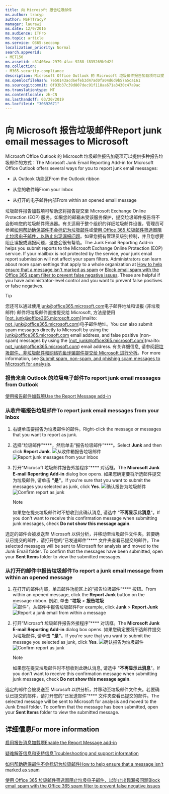 ```yaml
---
title: 向 Microsoft 报告垃圾邮件
ms.author: tracyp
author: MSFTTracyP
manager: laurawi
ms.date: 12/9/2016
ms.audience: ITPro
ms.topic: article
ms.service: O365-seccomp
localization_priority: Normal
search.appverid:
- MET150
ms.assetid: c31406ea-2979-4fac-9288-f835269b9d2f
ms.collection:
- M365-security-compliance
description: Microsoft Office Outlook 的 Microsoft 垃圾邮件报告加载项可以提供多种报告垃圾邮件的方式：
ms.openlocfilehash: 7e50143acd6efeb3d47ad0fa04d6d9b57a5ca161
ms.sourcegitcommit: 0f93b37c39d807dec91f118aa671a3430c47a9ac
ms.translationtype: MT
ms.contentlocale: zh-CN
ms.lasthandoff: 03/20/2019
ms.locfileid: "30692671"
---
```

# <a name="report-junk-email-messages-to-microsoft"></a><span data-ttu-id="f5e5a-103">向 Microsoft 报告垃圾邮件</span><span class="sxs-lookup"><span data-stu-id="f5e5a-103">Report junk email messages to Microsoft</span></span>

<span data-ttu-id="f5e5a-104">Microsoft Office Outlook 的 Microsoft 垃圾邮件报告加载项可以提供多种报告垃圾邮件的方式：</span><span class="sxs-lookup"><span data-stu-id="f5e5a-104">The Microsoft Junk Email Reporting Add-in for Microsoft Office Outlook offers several ways for you to report junk email messages:</span></span>
  
- <span data-ttu-id="f5e5a-105">从 Outlook 功能区</span><span class="sxs-lookup"><span data-stu-id="f5e5a-105">From the Outlook ribbon</span></span>
    
- <span data-ttu-id="f5e5a-106">从您的收件箱</span><span class="sxs-lookup"><span data-stu-id="f5e5a-106">From your Inbox</span></span>
    
- <span data-ttu-id="f5e5a-107">从打开的电子邮件内部</span><span class="sxs-lookup"><span data-stu-id="f5e5a-107">From within an opened email message</span></span>
    
<span data-ttu-id="f5e5a-p101">垃圾邮件报告加载项可帮助您将报告提交至 Microsoft Exchange Online Protection (EOP) 服务。如果您的邮箱未受该服务保护，提交垃圾邮件报告将不会影响您的垃圾邮件筛选器。有关适用于整个组织的详细垃圾邮件设置，管理员可参阅[如何帮助确保邮件不会标记为垃圾邮件](https://go.microsoft.com/fwlink/p/?LinkId=534224)或[使用 Office 365 垃圾邮件筛选器阻止垃圾电子邮件，以防止出现漏报问题](https://go.microsoft.com/fwlink/p/?LinkId=534225)。如果您拥有管理员级别控制，并且您想要阻止误报或漏报问题，这些会很有帮助。</span><span class="sxs-lookup"><span data-stu-id="f5e5a-p101">The Junk Email Reporting Add-in helps you submit reports to the Microsoft Exchange Online Protection (EOP) service. If your mailbox is not protected by the service, your junk email report submission will not affect your spam filters. Administrators can learn about more spam settings that apply to a whole organization at [How to help ensure that a message isn't marked as spam](https://go.microsoft.com/fwlink/p/?LinkId=534224) or [Block email spam with the Office 365 spam filter to prevent false negative issues](https://go.microsoft.com/fwlink/p/?LinkId=534225). These are helpful if you have administrator-level control and you want to prevent false positives or false negatives.</span></span>
  
> [!TIP]
> <span data-ttu-id="f5e5a-112">您还可以通过使用[junk@office365.microsoft.com](mailto:junk@office365.microsoft.com)电子邮件地址和误报 (非垃圾邮件) 邮件将垃圾邮件直接提交给 Microsoft, 方法是使用[not_junk@office365.microsoft.com](mailto: not_junk@office365.microsoft.com)电子邮件地址。</span><span class="sxs-lookup"><span data-stu-id="f5e5a-112">You can also submit spam messages directly to Microsoft by using the [junk@office365.microsoft.com](mailto:junk@office365.microsoft.com) email address, and false positive (non-spam) messages by using the [not_junk@office365.microsoft.com](mailto: not_junk@office365.microsoft.com) email address.</span></span> <span data-ttu-id="f5e5a-113">有关详细信息, 请参阅[将垃圾邮件、非垃圾邮件和网络钓鱼诈骗邮件提交给 Microsoft 进行分析](submit-spam-non-spam-and-phishing-scam-messages-to-microsoft-for-analysis.md)。</span><span class="sxs-lookup"><span data-stu-id="f5e5a-113">For more information, see [Submit spam, non-spam, and phishing scam messages to Microsoft for analysis](submit-spam-non-spam-and-phishing-scam-messages-to-microsoft-for-analysis.md).</span></span> 
  
### <a name="to-report-junk-email-messages-from-outlook"></a><span data-ttu-id="f5e5a-114">报告来自 Outlook 的垃圾电子邮件</span><span class="sxs-lookup"><span data-stu-id="f5e5a-114">To report junk email messages from Outlook</span></span>

[<span data-ttu-id="f5e5a-115">使用报告邮件加载项</span><span class="sxs-lookup"><span data-stu-id="f5e5a-115">Use the Report Message add-in</span></span>](https://support.office.com/article/b5caa9f1-cdf3-4443-af8c-ff724ea719d2) 
  
### <a name="to-report-junk-email-messages-from-your-inbox"></a><span data-ttu-id="f5e5a-116">从收件箱报告垃圾邮件</span><span class="sxs-lookup"><span data-stu-id="f5e5a-116">To report junk email messages from your Inbox</span></span>

1. <span data-ttu-id="f5e5a-117">右键单击要报告为垃圾邮件的邮件。</span><span class="sxs-lookup"><span data-stu-id="f5e5a-117">Right-click the message or messages that you want to report as junk.</span></span>
    
2. <span data-ttu-id="f5e5a-118">选择“垃圾邮件”\*\*\*\*，然后单击“报告垃圾邮件”\*\*\*\*。</span><span class="sxs-lookup"><span data-stu-id="f5e5a-118">Select **Junk** and then click **Report Junk**.</span></span>
    <span data-ttu-id="f5e5a-119">![从收件箱报告垃圾邮件](media/EOP-Outlook-Junk-Reporting-Tool-3.jpg)</span><span class="sxs-lookup"><span data-stu-id="f5e5a-119">![Report junk messages from your Inbox](media/EOP-Outlook-Junk-Reporting-Tool-3.jpg)</span></span>
  
3. <span data-ttu-id="f5e5a-120">打开“Microsoft 垃圾邮件报告外接程序”\*\*\*\* 对话框。</span><span class="sxs-lookup"><span data-stu-id="f5e5a-120">The **Microsoft Junk E-mail Reporting Add-in** dialog box opens.</span></span> <span data-ttu-id="f5e5a-121">如果您确定要将所选邮件提交为垃圾邮件, 请单击 **"是"**。</span><span class="sxs-lookup"><span data-stu-id="f5e5a-121">If you're sure that you want to submit the messages you selected as junk, click **Yes**.</span></span>
    <span data-ttu-id="f5e5a-122">![确认报告为垃圾邮件](media/EOP-Outlook-Junk-Reporting-Tool-2.jpg)</span><span class="sxs-lookup"><span data-stu-id="f5e5a-122">![Confirm report as junk](media/EOP-Outlook-Junk-Reporting-Tool-2.jpg)</span></span>
  
    > [!NOTE]
    > <span data-ttu-id="f5e5a-123">如果您在提交垃圾邮件时不想收到此确认消息, 请选中 "**不再显示此消息**"。</span><span class="sxs-lookup"><span data-stu-id="f5e5a-123">If you don't want to receive this confirmation message when submitting junk messages, check **Do not show this message again**.</span></span> 
  
<span data-ttu-id="f5e5a-p105">选定的邮件会被发送至 Microsoft 以供分析，并移动至垃圾邮件文件夹。若要确认已提交的邮件，请打开您的“已发送邮件”\*\*\*\* 文件夹查看已提交的邮件。</span><span class="sxs-lookup"><span data-stu-id="f5e5a-p105">The selected messages will be sent to Microsoft for analysis and moved to the Junk Email folder. To confirm that the messages have been submitted, open your **Sent Items** folder to view the submitted messages.</span></span> 
  
### <a name="to-report-a-junk-email-message-from-within-an-opened-message"></a><span data-ttu-id="f5e5a-126">从打开的邮件中报告垃圾邮件</span><span class="sxs-lookup"><span data-stu-id="f5e5a-126">To report a junk email message from within an opened message</span></span>

1. <span data-ttu-id="f5e5a-127">在打开的邮件内部，单击邮件功能区上的“报告垃圾邮件”\*\*\*\* 按钮。</span><span class="sxs-lookup"><span data-stu-id="f5e5a-127">From within an opened message, click the **Report Junk** button on the message ribbon.</span></span> <span data-ttu-id="f5e5a-128">例如, 单击 "**垃圾** \> **报告垃圾** ![邮件"。从邮件中报告垃圾邮件](media/EOP-Outlook-Junk-Reporting-Tool-4.jpg)</span><span class="sxs-lookup"><span data-stu-id="f5e5a-128">For example, click **Junk** \> **Report Junk** ![Report a junk email from within a message](media/EOP-Outlook-Junk-Reporting-Tool-4.jpg)</span></span>
  
2. <span data-ttu-id="f5e5a-129">打开“Microsoft 垃圾邮件报告外接程序”\*\*\*\* 对话框。</span><span class="sxs-lookup"><span data-stu-id="f5e5a-129">The **Microsoft Junk E-mail Reporting Add-in** dialog box opens.</span></span> <span data-ttu-id="f5e5a-130">如果您确定要将所选邮件提交为垃圾邮件, 请单击 **"是"**。</span><span class="sxs-lookup"><span data-stu-id="f5e5a-130">If you're sure that you want to submit the message you selected as junk, click **Yes**.</span></span>
    <span data-ttu-id="f5e5a-131">![确认报告为垃圾邮件](media/EOP-Outlook-Junk-Reporting-Tool-2.jpg)</span><span class="sxs-lookup"><span data-stu-id="f5e5a-131">![Confirm report as junk](media/EOP-Outlook-Junk-Reporting-Tool-2.jpg)</span></span>
  
    > [!NOTE]
    > <span data-ttu-id="f5e5a-132">如果您在提交垃圾邮件时不想收到此确认消息, 请选中 "**不再显示此消息**"。</span><span class="sxs-lookup"><span data-stu-id="f5e5a-132">If you don't want to receive this confirmation message when submitting junk messages, check **Do not show this message again**.</span></span> 
  
<span data-ttu-id="f5e5a-p108">选定的邮件会被发送至 Microsoft 以供分析，并移动至垃圾邮件文件夹。若要确认已提交的邮件，请打开您的“已发送邮件”\*\*\*\* 文件夹查看已提交的邮件。</span><span class="sxs-lookup"><span data-stu-id="f5e5a-p108">The selected message will be sent to Microsoft for analysis and moved to the Junk Email folder. To confirm that the message has been submitted, open your **Sent Items** folder to view the submitted message.</span></span> 
  
## <a name="for-more-information"></a><span data-ttu-id="f5e5a-135">详细信息</span><span class="sxs-lookup"><span data-stu-id="f5e5a-135">For more information</span></span>

[<span data-ttu-id="f5e5a-136">启用报告消息加载项</span><span class="sxs-lookup"><span data-stu-id="f5e5a-136">Enable the Report Message add-in</span></span>](https://support.office.com/article/4250c4bc-6102-420b-9e0a-a95064837676)
  
[<span data-ttu-id="f5e5a-137">疑难解答信息和支持信息</span><span class="sxs-lookup"><span data-stu-id="f5e5a-137">Troubleshooting and support information</span></span>](troubleshooting-and-support-information.md)
  
[<span data-ttu-id="f5e5a-138">如何帮助确保邮件不会标记为垃圾邮件</span><span class="sxs-lookup"><span data-stu-id="f5e5a-138">How to help ensure that a message isn't marked as spam</span></span>](https://go.microsoft.com/fwlink/p/?LinkId=534224)
  
[<span data-ttu-id="f5e5a-139">使用 Office 365 垃圾邮件筛选器阻止垃圾电子邮件，以防止出现漏报问题</span><span class="sxs-lookup"><span data-stu-id="f5e5a-139">Block email spam with the Office 365 spam filter to prevent false negative issues</span></span>](https://go.microsoft.com/fwlink/p/?LinkId=534225)
  

